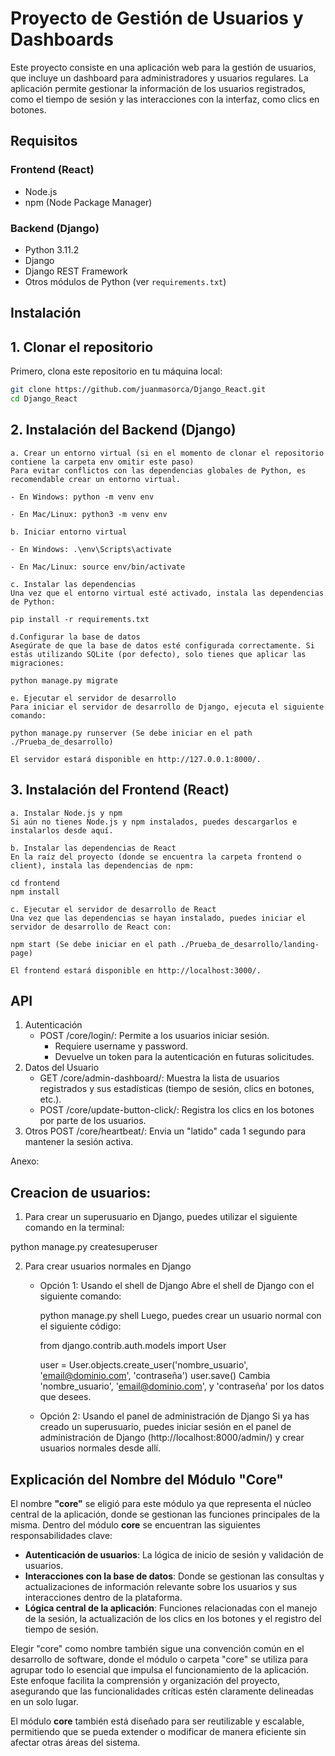# Proyecto de Gestión de Usuarios y Dashboards

Este proyecto consiste en una aplicación web para la gestión de usuarios, que incluye un dashboard para administradores y usuarios regulares.
La aplicación permite gestionar la información de los usuarios registrados, como el tiempo de sesión y las interacciones con la interfaz,
como clics en botones.

## Requisitos

### Frontend (React)

- Node.js
- npm (Node Package Manager)

### Backend (Django)

- Python 3.11.2
- Django
- Django REST Framework
- Otros módulos de Python (ver `requirements.txt`)

## Instalación

## 1. Clonar el repositorio

Primero, clona este repositorio en tu máquina local:

```bash
git clone https://github.com/juanmasorca/Django_React.git
cd Django_React
```

## 2. Instalación del Backend (Django)

    a. Crear un entorno virtual (si en el momento de clonar el repositorio contiene la carpeta env omitir este paso)
    Para evitar conflictos con las dependencias globales de Python, es recomendable crear un entorno virtual.

    - En Windows: python -m venv env

    - En Mac/Linux: python3 -m venv env

    b. Iniciar entorno virtual

    - En Windows: .\env\Scripts\activate

    - En Mac/Linux: source env/bin/activate

    c. Instalar las dependencias
    Una vez que el entorno virtual esté activado, instala las dependencias de Python:

    pip install -r requirements.txt

    d.Configurar la base de datos
    Asegúrate de que la base de datos esté configurada correctamente. Si estás utilizando SQLite (por defecto), solo tienes que aplicar las migraciones:

    python manage.py migrate

    e. Ejecutar el servidor de desarrollo
    Para iniciar el servidor de desarrollo de Django, ejecuta el siguiente comando:

    python manage.py runserver (Se debe iniciar en el path ./Prueba_de_desarrollo)

    El servidor estará disponible en http://127.0.0.1:8000/.

## 3. Instalación del Frontend (React)

    a. Instalar Node.js y npm
    Si aún no tienes Node.js y npm instalados, puedes descargarlos e instalarlos desde aquí.

    b. Instalar las dependencias de React
    En la raíz del proyecto (donde se encuentra la carpeta frontend o client), instala las dependencias de npm:

    cd frontend
    npm install

    c. Ejecutar el servidor de desarrollo de React
    Una vez que las dependencias se hayan instalado, puedes iniciar el servidor de desarrollo de React con:

    npm start (Se debe iniciar en el path ./Prueba_de_desarrollo/landing-page)

    El frontend estará disponible en http://localhost:3000/.

## API

1. Autenticación
   - POST /core/login/: Permite a los usuarios iniciar sesión.
     - Requiere username y password.
     - Devuelve un token para la autenticación en futuras solicitudes.
2. Datos del Usuario
   - GET /core/admin-dashboard/: Muestra la lista de usuarios registrados y sus estadísticas (tiempo de sesión, clics en botones, etc.).
   - POST /core/update-button-click/: Registra los clics en los botones por parte de los usuarios.
3. Otros
   POST /core/heartbeat/: Envia un "latido" cada 1 segundo para mantener la sesión activa.

Anexo:

## Creacion de usuarios:

1. Para crear un superusuario en Django, puedes utilizar el siguiente comando en la terminal:

python manage.py createsuperuser

2. Para crear usuarios normales en Django

   - Opción 1: Usando el shell de Django
     Abre el shell de Django con el siguiente comando:

     python manage.py shell
     Luego, puedes crear un usuario normal con el siguiente código:

     from django.contrib.auth.models import User

     user = User.objects.create_user('nombre_usuario', 'email@dominio.com', 'contraseña')
     user.save()
     Cambia 'nombre_usuario', 'email@dominio.com', y 'contraseña' por los datos que desees.

   - Opción 2: Usando el panel de administración de Django
     Si ya has creado un superusuario, puedes iniciar sesión en el panel de administración de Django (http://localhost:8000/admin/) y crear usuarios normales desde allí.

## Explicación del Nombre del Módulo "Core"

El nombre **"core"** se eligió para este módulo ya que representa el núcleo central de la aplicación, donde se gestionan las funciones principales de la misma. Dentro del módulo **core** se encuentran las siguientes responsabilidades clave:

- **Autenticación de usuarios**: La lógica de inicio de sesión y validación de usuarios.
- **Interacciones con la base de datos**: Donde se gestionan las consultas y actualizaciones de información relevante sobre los usuarios y sus interacciones dentro de la plataforma.
- **Lógica central de la aplicación**: Funciones relacionadas con el manejo de la sesión, la actualización de los clics en los botones y el registro del tiempo de sesión.

Elegir "core" como nombre también sigue una convención común en el desarrollo de software, donde el módulo o carpeta "core" se utiliza para agrupar todo lo esencial que impulsa el funcionamiento de la aplicación. Este enfoque facilita la comprensión y organización del proyecto, asegurando que las funcionalidades críticas estén claramente delineadas en un solo lugar.

El módulo **core** también está diseñado para ser reutilizable y escalable, permitiendo que se pueda extender o modificar de manera eficiente sin afectar otras áreas del sistema.
